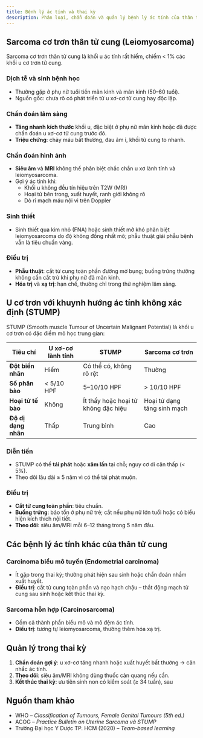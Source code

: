 ```yaml
---
title: Bệnh lý ác tính và thai kỳ
description: Phân loại, chẩn đoán và quản lý bệnh lý ác tính của thân tử cung trong thai kỳ.
---
```


## Sarcoma cơ trơn thân tử cung (Leiomyosarcoma)

Sarcoma cơ trơn thân tử cung là khối u ác tính rất hiếm, chiếm < 1% các khối u cơ trơn tử cung.

### Dịch tễ và sinh bệnh học

- Thường gặp ở phụ nữ tuổi tiền mãn kinh và mãn kinh (50–60 tuổi).  
- Nguồn gốc: chưa rõ có phát triển từ u xơ-cơ tử cung hay độc lập.

### Chẩn đoán lâm sàng

- **Tăng nhanh kích thước** khối u, đặc biệt ở phụ nữ mãn kinh hoặc đã được chẩn đoán u xơ-cơ tử cung trước đó.  
- **Triệu chứng**: chảy máu bất thường, đau âm ỉ, khối tử cung to nhanh.

### Chẩn đoán hình ảnh

- **Siêu âm** và **MRI** không thể phân biệt chắc chắn u xơ lành tính và leiomyosarcoma.  
- Gợi ý ác tính khi:  
  - Khối u không đều tín hiệu trên T2W (MRI)  
  - Hoại tử bên trong, xuất huyết, ranh giới không rõ  
  - Dò rỉ mạch máu nội vi trên Doppler

### Sinh thiết

- Sinh thiết qua kim nhỏ (FNA) hoặc sinh thiết mở khó phân biệt leiomyosarcoma do độ không đồng nhất mô; phẫu thuật giải phẫu bệnh vẫn là tiêu chuẩn vàng.

### Điều trị

- **Phẫu thuật**: cắt tử cung toàn phần đường mở bụng; buồng trứng thường không cần cắt trừ khi phụ nữ đã mãn kinh.  
- **Hóa trị** và **xạ trị**: hạn chế, thường chỉ trong thử nghiệm lâm sàng.

## U cơ trơn với khuynh hướng ác tính không xác định (STUMP)

STUMP (Smooth muscle Tumour of Uncertain Malignant Potential) là khối u cơ trơn có đặc điểm mô học trung gian:

| Tiêu chí                | U xơ-cơ lành tính             | STUMP                                      | Sarcoma cơ trơn                      |
| ----------------------- | ----------------------------- | ------------------------------------------ | ------------------------------------ |
| **Đột biến nhân**       | Hiếm                           | Có thể có, không rõ rệt                   | Thường                                      |
| **Số phân bào**         | < 5/10 HPF                    | 5–10/10 HPF                                | > 10/10 HPF                          |
| **Hoại tử tế bào**      | Không                           | Ít thấy hoặc hoại tử không đặc hiệu        | Hoại tử dạng tăng sinh mạch          |
| **Độ dị dạng nhân**     | Thấp                            | Trung bình                                 | Cao                                  |

### Diễn tiến

- STUMP có thể **tái phát** hoặc **xâm lấn** tại chỗ; nguy cơ di căn thấp (< 5%).  
- Theo dõi lâu dài ≥ 5 năm vì có thể tái phát muộn.

### Điều trị

- **Cắt tử cung toàn phần**: tiêu chuẩn.  
- **Buồng trứng**: bảo tồn ở phụ nữ trẻ; cắt nếu phụ nữ lớn tuổi hoặc có biểu hiện kích thích nội tiết.  
- **Theo dõi**: siêu âm/MRI mỗi 6–12 tháng trong 5 năm đầu.

## Các bệnh lý ác tính khác của thân tử cung

### Carcinoma biểu mô tuyến (Endometrial carcinoma)

- Ít gặp trong thai kỳ; thường phát hiện sau sinh hoặc chẩn đoán nhầm xuất huyết.  
- **Điều trị**: cắt tử cung toàn phần và nạo hạch chậu – thắt động mạch tử cung sau sinh hoặc kết thúc thai kỳ.

### Sarcoma hỗn hợp (Carcinosarcoma)

- Gồm cả thành phần biểu mô và mô đệm ác tính.  
- **Điều trị**: tương tự leiomyosarcoma, thường thêm hóa xạ trị.

## Quản lý trong thai kỳ

1. **Chẩn đoán gợi ý**: u xơ-cơ tăng nhanh hoặc xuất huyết bất thường → cân nhắc ác tính.  
2. **Theo dõi**: siêu âm/MRI không dùng thuốc cản quang nếu cần.  
3. **Kết thúc thai kỳ**: ưu tiên sinh non có kiểm soát (≥ 34 tuần), sau

## Nguồn tham khảo

- WHO – _Classification of Tumours, Female Genital Tumours (5th ed.)_
- ACOG – _Practice Bulletin on Uterine Sarcoma và STUMP_  
- Trường Đại học Y Dược TP. HCM (2020) – _Team-based learning_